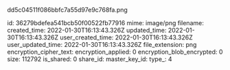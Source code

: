 dd5c04511f086bbfc7a55d97e9c768fa.png

id: 36279bdefea541bcb50f00522fb77916
mime: image/png
filename: 
created_time: 2022-01-30T16:13:43.326Z
updated_time: 2022-01-30T16:13:43.326Z
user_created_time: 2022-01-30T16:13:43.326Z
user_updated_time: 2022-01-30T16:13:43.326Z
file_extension: png
encryption_cipher_text: 
encryption_applied: 0
encryption_blob_encrypted: 0
size: 112792
is_shared: 0
share_id: 
master_key_id: 
type_: 4
